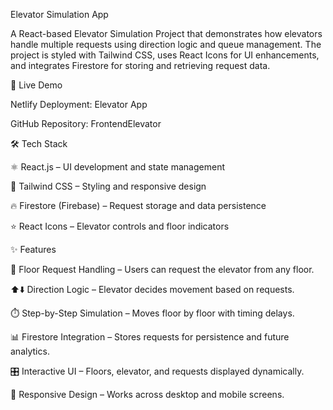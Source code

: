 Elevator Simulation App

A React-based Elevator Simulation Project that demonstrates how elevators handle multiple requests using direction logic and queue management. The project is styled with Tailwind CSS, uses React Icons for UI enhancements, and integrates Firestore for storing and retrieving request data.

🔗 Live Demo

Netlify Deployment: Elevator App

GitHub Repository: FrontendElevator

🛠️ Tech Stack

⚛️ React.js – UI development and state management

🎨 Tailwind CSS – Styling and responsive design

🔥 Firestore (Firebase) – Request storage and data persistence

⭐ React Icons – Elevator controls and floor indicators

✨ Features

🏢 Floor Request Handling – Users can request the elevator from any floor.

⬆️⬇️ Direction Logic – Elevator decides movement based on requests.

⏱️ Step-by-Step Simulation – Moves floor by floor with timing delays.

📊 Firestore Integration – Stores requests for persistence and future analytics.

🎛️ Interactive UI – Floors, elevator, and requests displayed dynamically.

📱 Responsive Design – Works across desktop and mobile screens.

